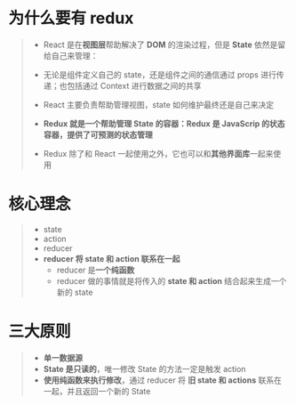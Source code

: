 # 为什么要有 redux

>* React 是在**视图层**帮助解决了 **DOM** 的渲染过程，但是 **State** 依然是留给自己来管理：
>  * 无论是组件定义自己的 state，还是组件之间的通信通过 props 进行传递；也包括通过 Context 进行数据之间的共享
>  * React 主要负责帮助管理视图，state 如何维护最终还是自己来决定
>* **Redux 就是一个帮助管理 State 的容器：Redux 是 JavaScrip 的状态容器，提供了可预测的状态管理**
>
>* Redux 除了和 React 一起使用之外，它也可以和**其他界面库**一起来使用

# 核心理念

>* state
>* action
>* reducer
>  * **reducer 将 state 和 action 联系在一起**
>    * reducer 是**一个纯函数**
>    * reducer 做的事情就是将传入的 **state 和 action** 结合起来生成一个新的 state

# 三大原则

>* **单一数据源**
>* **State 是只读的**，唯一修改 State 的方法一定是触发 action
>* **使用纯函数来执行修改**，通过 reducer 将 **旧 state 和 actions** 联系在一起，并且返回一个新的 State